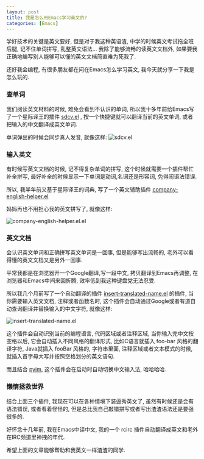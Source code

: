 ```yaml
---
layout: post
title: 我是怎么用Emacs学习英文的?
categories: [Emacs]
---
```


学好技术的关键是英文要好, 但是对于我这种英语渣, 中学的时候英文考试拖全班后腿, 记不住单词拼写, 乱整英文语法... 我除了能够流畅的读英文文档外, 如果要我正确地编写别人能够可以懂的英文文档简直难为死我了.

还好我会编程, 有很多朋友都在问在Emacs怎么学习英文, 我今天就分享一下我是怎么玩的.

### 查单词
我们阅读英文材料的时候, 难免会看到不认识的单词, 所以我十多年前给Emacs写了一个星际译王的插件 [sdcv.el](https://github.com/manateelazycat/sdcv) , 按一个快捷键就可以翻译当前的英文单词, 或者把输入的中文翻译成英文单词.

单词弹出的时候会同步真人发音, 就像这样:
![sdcv.el]({{site.url}}/pics/emacs-study-english/emacs-study-english-1.png)

### 输入英文
有时候写英文文档的时候, 记不得复杂单词的拼写, 这个时候就需要一个插件帮忙补全拼写, 最好补全的时候显示一下单词是动词,名词还是形容词, 免得闹语法错误.

所以, 我半年前又基于星际译王的词典, 写了一个英文辅助插件 [company-english-helper.el](https://github.com/manateelazycat/company-english-helper)

妈妈再也不用担心我的英文拼写了, 就像这样:

![company-english-helper.el.el]({{site.url}}/pics/emacs-study-english/emacs-study-english-2.png)

### 英文文档
会认识英文单词和正确拼写英文单词是一回事, 但是能够写出流畅的, 老外可以看得懂的英文文档又是另外一回事.

平常我都是在浏览器开一个Google翻译,写一段中文, 拷贝翻译到Emacs再调整, 在浏览器和Emacs中间来回折腾, 效率低到我这种键盘党无法忍受.

所以我几个月前写了一个自动翻译的插件 [insert-translated-name.el](https://github.com/manateelazycat/insert-translated-name) 的插件, 当你需要输入英文文档, 注释或者函数名时, 这个插件会自动通过Google或者有道自动查询翻译并替换输入的中文字符, 就像这样:

![insert-translated-name.el]({{site.url}}/pics/emacs-study-english/emacs-study-english-3.png)

这个插件会自动识别当前的编程语言, 代码区域或者注释区域, 当你输入完中文按空格以后, 它会自动插入不同风格的翻译形式, 比如C语言就插入 foo-bar 风格的翻译字符, Java就插入 fooBar 风格的, 字符串里面, 注释区域或者文本模式的时候, 就插入首字母大写并按照空格划分的英文语句.

而且结合 [pyim](https://github.com/tumashu/pyim), 这个插件会在启动时自动切换中文输入法, 哈哈哈哈.

### 懒惰拯救世界
结合上面三个插件, 我现在可以在各种情境下装逼秀英文了, 虽然有时候还是会有语法错误, 或者看着怪怪的, 但是总比我自己敲错拼写或者写出渣渣语法还是要强很多的.

好怀念十几年前, 我在Emacs中读中文, 我的一个 rcirc 插件自动翻译成英文和老外在IRC频道里神拽的年代.

希望上面的文章能够帮助和我英文一样渣渣的同学.
